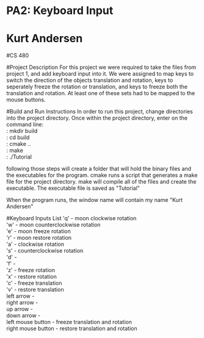 # PA2: Keyboard Input

# Kurt Andersen
#CS 480

#Project Description
For this project we were required to take the files from project 1, and add keyboard input into it.  We were assigned to map keys to switch the direction of the objects translation and rotation, keys to seperately freeze the rotation or translation, and keys to freeze both the translation and rotation.  At least one of these sets had to be mapped to the mouse buttons.

#Build and Run Instructions
In order to run this project, change directories into the  project directory.  Once within the project directory, enter on the command line: <br />
: mkdir build <br />
: cd build <br />
: cmake .. <br />
: make <br />
: ./Tutorial <br />

following those steps will create a folder that will hold the binary files and the executables for the program.  cmake runs a script that generates a make file for the project directory.  make will compile all of the files and create the executable.  The executable file is saved as "Tutorial"

When the program runs, the window name will contain my name "Kurt Andersen"

#Keyboard Inputs List
'q' - moon clockwise rotation <br />
'w' - moon counterclockwise rotation <br />
'e' - moon freeze rotation<br />
'r' - moon restore rotation<br />
'a' - clockwise rotation <br />
's' - counterclockwise rotation <br />
'd' - <br />
'f' - <br />
'z' - freeze rotation <br />
'x' - restore rotation <br />
'c' - freeze translation <br />
'v' - restore translation <br />
left arrow - <br />
right arrow - <br />
up arrow - <br />
down arrow - <br />
left mouse button - freeze translation and rotation <br />
right mouse button - restore translation and rotation <br />